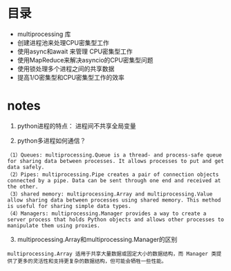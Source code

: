 # 目录
- multiprocessing 库
- 创建进程池来处理CPU密集型工作
- 使用async和await 来管理 CPU密集型工作
- 使用MapReduce来解决asyncio的CPU密集型问题
- 使用锁处理多个进程之间的共享数据
- 提高1/O密集型和CPU密集型工作的效率

# notes
1. python进程的特点：
进程间不共享全局变量

2. python多进程如何通信？
```
（1）Queues: multiprocessing.Queue is a thread- and process-safe queue for sharing data between processes. It allows processes to put and get data safely.
（2）Pipes: multiprocessing.Pipe creates a pair of connection objects connected by a pipe. Data can be sent through one end and received at the other.
（3）shared memory: multiprocessing.Array and multiprocessing.Value allow sharing data between processes using shared memory. This method is useful for sharing simple data types.
（4）Managers: multiprocessing.Manager provides a way to create a server process that holds Python objects and allows other processes to manipulate them using proxies.
```

3. multiprocessing.Array和multiprocessing.Manager的区别
```
multiprocessing.Array 适用于共享大量数据或固定大小的数据结构，而 Manager 类提供了更多的灵活性和支持更复杂的数据结构，但可能会牺牲一些性能。
```